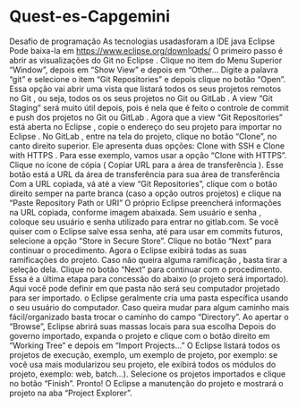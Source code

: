 # Quest-es-Capgemini
Desafio de programação
As tecnologias usadasforam  a IDE java Eclipse
Pode baixa-la em  https://www.eclipse.org/downloads/
O primeiro passo é abrir as visualizações do Git no Eclipse . Clique no item do Menu Superior “Window”, depois em “Show View” e depois em “Other…
Digite a palavra “git” e selecione o item “Git Repositories” e depois clique no botão “Open”. Essa opção vai abrir uma vista  que listará todos os seus projetos remotos no Git , ou seja, todos os os seus projetos no Git ou GitLab . A view  “Git Staging” será muito útil depois, pois é nela que é feito o controle de commit e push dos projetos no Git ou GitLab .
Agora que a view “Git Repositories” está aberta no Eclipse , copie o endereço do seu projeto para importar no Eclipse . No GitLab , entre na tela do projeto, clique no botão “Clone”, no canto direito superior. Ele apresenta duas opções: Clone with SSH e Clone with HTTPS . Para esse exemplo, vamos usar a opção “Clone with HTTPS”. Clique no ícone de cópia ( Copiar URL para a área de transferência ). Esse botão está a URL da área de transferência para sua área de transferência 
Com a URL copiada, vá até a view “Git Repositories”, clique com o botão direito semper na parte branca (caso a opção outros projetos) e clique na “Paste Repository Path or URI”
O próprio Eclipse preencherá informações na URL copiada, conforme imagem abaixada. Sem usuário e senha , coloque seu usuário e senha utilizado para entrar no gitlab.com. Se você quiser com o Eclipse salve essa senha, até para usar em commits futuros, selecione a opção “Store in Secure Store”. Clique no botão “Next” para continuar o procedimento.
Agora o Eclipse exibirá todas as suas ramificações do projeto. Caso não queira alguma ramificação , basta tirar a seleção dela. Clique no botão “Next” para continuar com o procedimento.
Essa é a última etapa para concessão do abaixo (o projeto será importado). Aqui você pode definir em que pasta não será seu computador projetado para ser importado. o Eclipse geralmente cria uma pasta específica usando o seu usuário do computador. Caso queira mudar para algum caminho mais fácil/organizado basta trocar o caminho do campo “Directory”. Ao apertar o “Browse”, Eclipse abrirá suas massas locais para sua escolha
Depois do governo importado, expanda o projeto e clique com o botão direito em “Working Tree” e depois em “Import Projects…”
O Eclipse listará todos os projetos de execução, exemplo, um exemplo de projeto, por exemplo: se você usa mais modularizou seu projeto, ele exibirá todos os módulos do projeto, exemplo: web, batch…). Selecione os projetos importados e clique no botão “Finish”.
Pronto! O Eclipse a manutenção do projeto e mostrará o projeto na aba “Project Explorer”.
